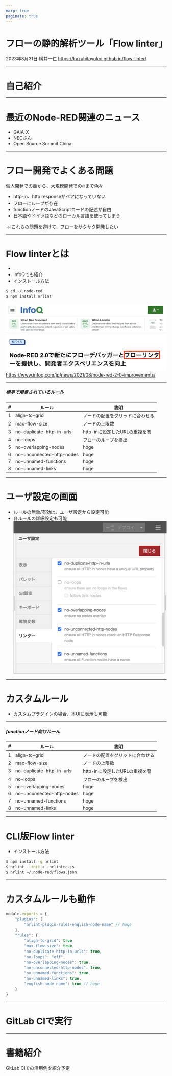 ```yaml
---
marp: true
paginate: true
---
```

# フローの静的解析ツール「Flow linter」
2023年8月31日 横井一仁
https://kazuhitoyokoi.github.io/flow-linter/

---
# 自己紹介

---
# 最近のNode-RED関連のニュース
- GAIA-X
- NECさん
- Open Source Summit China

---
# フロー開発でよくある問題
個人開発での😱から、大規模開発での🔥まで色々
- http-in、http responseがペアになっていない
- フローにループが存在
- functionノードのJavaScriptコードの記述が自由
- 日本語やドイツ語などのローカル言語を使ってしまう

-> これらの問題を避けて、フローをサクサク開発したい

---
# Flow linterとは
- 
- InfoQでも紹介
- インストール方法
```bash
$ cd ~/.node-red
$ npm install nrlint
```

![h:300](infoq.png)
https://www.infoq.com/jp/news/2021/08/node-red-2-0-improvements/

---
##### 標準で用意されているルール
| # | ルール                     | 説明 |
| - | ------------------------- | ---- |
| 1 | align-to-grid             | ノードの配置をグリッドに合わせる |
| 2 | max-flow-size             | ノードの上限数 |
| 3 | no-duplicate-http-in-urls | http-inに設定したURLの重複を警 |
| 4 | no-loops                  | フローのループを検出 |
| 5 | no-overlapping-nodes      | hoge |
| 6 | no-unconnected-http-nodes | hoge |
| 7 | no-unnamed-functions      | hoge |
| 8 | no-unnamed-links          | hoge |

---
# ユーザ設定の画面
- ルールの無効/有効は、ユーザ設定から設定可能
- 各ルールの詳細設定も可能
![bg right w:550](config.png)

---
# カスタムルール
- カスタムプラグインの場合、本UIに表示も可能

---
##### functionノード向けルール
| # | ルール                     | 説明 |
| - | ------------------------- | ---- |
| 1 | align-to-grid             | ノードの配置をグリッドに合わせる |
| 2 | max-flow-size             | ノードの上限数 |
| 3 | no-duplicate-http-in-urls | http-inに設定したURLの重複を警 |
| 4 | no-loops                  | フローのループを検出 |
| 5 | no-overlapping-nodes      | hoge |
| 6 | no-unconnected-http-nodes | hoge |
| 7 | no-unnamed-functions      | hoge |
| 8 | no-unnamed-links          | hoge |

---
# CLI版Flow linter
- インストール方法
```bash
$ npm install -g nrlint
$ nrlint --init > .nrlintrc.js
$ nrlint ~/.node-red/flows.json
```

---
# カスタムルールも動作

```JavaScript
module.exports = {
    "plugins": [
        "nrlint-plugin-rules-english-node-name" // hoge
    ],
    "rules": {
        "align-to-grid": true,
        "max-flow-size": true,
        "no-duplicate-http-in-urls": true,
        "no-loops": "off",
        "no-overlapping-nodes": true,
        "no-unconnected-http-nodes": true,
        "no-unnamed-functions": true,
        "no-unnamed-links": true,
        "english-node-name": true // hoge
    }
}
```

---
# GitLab CIで実行

---
# 書籍紹介
GitLab CIでの活用例を紹介予定